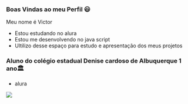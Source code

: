 ### Boas Vindas ao meu Perfil 😃

Meu nome é Victor

- Estou estudando no alura
- Estou me desenvolvendo no java script
- Ultilizo desse espaço para estudo e apresentação dos meus projetos

### Aluno do colégio estadual Denise cardoso de Albuquerque 1 ano🏛️

- alura




![](https://tenor.com/pt-BR/view/gift-lagi-gif2-gif-18885149)

